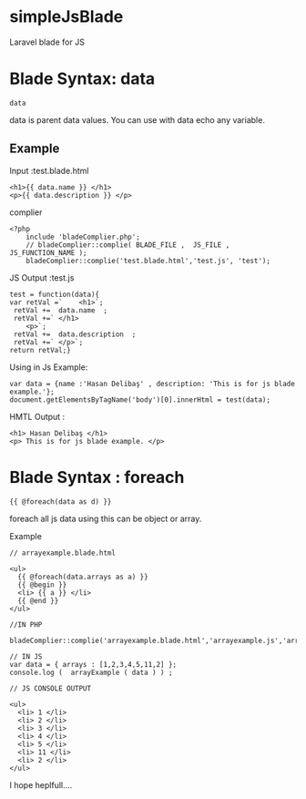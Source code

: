 # simpleJsBlade
Laravel blade for JS

# Blade Syntax: data
    data
data is parent data values. You can use with data echo any variable.
## Example
Input :test.blade.html

    <h1>{{ data.name }} </h1>
    <p>{{ data.description }} </p>

complier

    <?php
        include 'bladeComplier.php';
        // bladeComplier::complie( BLADE_FILE ,  JS_FILE , JS_FUNCTION_NAME );
        bladeComplier::complie('test.blade.html','test.js', 'test');

JS Output :test.js

    test = function(data){
    var retVal =`    <h1>`;
     retVal +=  data.name  ;
     retVal +=` </h1>
        <p>`;
     retVal +=  data.description  ;
     retVal +=` </p>`;
    return retVal;}
    
Using in Js Example:

    var data = {name :'Hasan Delibaş' , description: 'This is for js blade example.'};
    document.getElementsByTagName('body')[0].innerHtml = test(data);

HMTL Output :
    
    <h1> Hasan Delibaş </h1>
    <p> This is for js blade example. </p>
    

# Blade Syntax : foreach

    {{ @foreach(data as d) }}

foreach all js data using this can be object or array.

Example
    
    // arrayexample.blade.html
    
    <ul>
      {{ @foreach(data.arrays as a) }}
      {{ @begin }}
      <li> {{ a }} </li>
      {{ @end }}
    </ul>

    //IN PHP
    
    bladeComplier::complie('arrayexample.blade.html','arrayexample.js','arrarExample');
    
    // IN JS
    var data = { arrays : [1,2,3,4,5,11,2] };
    console.log (  arrayExample ( data ) ) ;
    
    // JS CONSOLE OUTPUT
    
    <ul>
      <li> 1 </li>
      <li> 2 </li>
      <li> 3 </li>
      <li> 4 </li>
      <li> 5 </li>
      <li> 11 </li>
      <li> 2 </li>
    </ul>
    
    
    
I hope heplfull....
